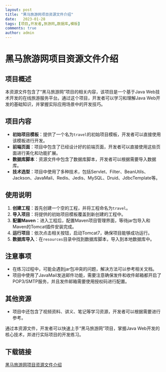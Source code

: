 ```yaml
---
layout: post
title: "黑马旅游网项目资源文件介绍"
date:   2023-01-28
tags: [项目,开发者,旅游网,数据库,模板]
comments: true
author: admin
---
```

# 黑马旅游网项目资源文件介绍

## 项目概述

本资源文件包含了“黑马旅游网”项目的相关内容，该项目是一个基于Java Web技术开发的在线旅游服务平台。通过这个项目，开发者可以学习和理解Java Web开发的基础知识，并掌握实际应用场景中的开发技巧。

## 项目内容

- **初始项目模板**：提供了一个名为`travel`的初始项目模板，开发者可以直接使用该模板进行开发。
- **前端页面**：项目中包含了已经设计好的前端页面，开发者可以直接使用这些页面进行美化和功能扩展。
- **数据库脚本**：资源文件中包含了数据库脚本，开发者可以根据需要导入数据库。
- **技术选型**：项目中使用了多种技术，包括Servlet、Filter、BeanUtils、Jackson、JavaMail、Redis、Jedis、MySQL、Druid、JdbcTemplate等。

## 使用说明

1. **创建工程**：首先创建一个空的工程，并将工程命名为`travel`。
2. **导入项目**：将提供的初始项目模板覆盖到新创建的工程中。
3. **配置Maven**：进入工程后，配置Maven项目管理界面，等待jar包导入和Maven的Tomcat插件安装完成。
4. **运行项目**：依次点击相关按钮，启动Tomcat7，确保项目能够成功运行。
5. **数据库导入**：在`resources`目录中找到数据库脚本，导入到本地数据库中。

## 注意事项

- 在练习过程中，可能会遇到jar包冲突的问题，解决方法可以参考相关文档。
- 项目中使用了JavaMail发送邮件功能，需要注意确保发件和收件邮箱都开启了POP3/SMTP服务，并且发件邮箱需要使用授权码进行配置。

## 其他资源

- 项目中还包含了视频资料、讲义、笔记等学习资源，开发者可以根据需要进行参考。

通过本资源文件，开发者可以快速上手“黑马旅游网”项目，掌握Java Web开发的核心技术，并进行实际项目的开发练习。

## 下载链接

[黑马旅游网项目资源文件介绍](https://pan.quark.cn/s/491aac58f6c9)